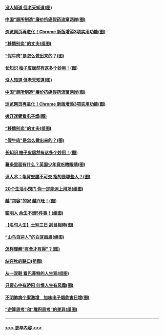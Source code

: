 #### [没人知道 但老天知道(图)](../pages/p8/907731.md?t=09181600) 
#### [中国“厕所制造”廉价抗癌假药流窜两岸(图)](../pages/p8/907723.md?t=09181600) 
#### [浏览网页再进化！Chrome 新版增添3项实用功能(图)](../pages/p8/907714.md?t=09181600) 
#### [“移情别恋”的丈夫(组图)](../pages/p8/907644.md?t=09181600) 
#### [“假牛肉”是怎么做出来的？(图)](../pages/p8/907668.md?t=09181600) 
#### [长知识 柚子皮居然有这多个妙用！(图)](../pages/p8/907425.md?t=09181600) 
#### [没人知道 但老天知道(图)](../pages/p8/907731.md?t=09181600) 
#### [中国“厕所制造”廉价抗癌假药流窜两岸(图)](../pages/p8/907723.md?t=09181600) 
#### [浏览网页再进化！Chrome 新版增添3项实用功能(图)](../pages/p8/907714.md?t=09181600) 
#### [拨开迷雾看电子烟(图)](../pages/p8/907427.md?t=09181600) 
#### [“移情别恋”的丈夫(组图)](../pages/p8/907644.md?t=09181600) 
#### [“假牛肉”是怎么做出来的？(图)](../pages/p8/907668.md?t=09181600) 
#### [长知识 柚子皮居然有这多个妙用！(图)](../pages/p8/907425.md?t=09181600) 
#### [薯条里面有什么？英国少年竟吃瞎眼睛(图)](../pages/p8/907381.md?t=09181600) 
#### [识人术：龟背蛇腰不可交 指的是哪些人？(图)](../pages/p8/907503.md?t=09181600) 
#### [20个生活小窍门 你一定能派上用场(组图)](../pages/p8/907510.md?t=09181600) 
#### [越“包容”的家 越兴旺！(图)](../pages/p8/907328.md?t=09181600) 
#### [聪明人 余生不想5件事！(组图)](../pages/p8/907364.md?t=09181600) 
#### [【名句人生】士别三日 刮目相待(图)](../pages/p8/906988.md?t=09181600) 
#### [“山鸟自迎人”的白耳画眉(组图)](../pages/p8/907332.md?t=09181600) 
#### [怎样理解“有舍才有得”？(图)](../pages/p8/906872.md?t=09181600) 
#### [站在秋的路口(组图)](../pages/p8/906914.md?t=09181600) 
#### [从一双鞋 看巴菲特的人生观(组图)](../pages/p8/907311.md?t=09181600) 
#### [只要心中有骄阳 何惧人生有风霜(图)](../pages/p8/907320.md?t=09181600) 
#### [不明肺病个案激增　加味电子烟危害日增(图)](../pages/p8/907307.md?t=09181600) 
#### [“逆算思考”和“堆积思考”的差异(组图)](../pages/p8/907229.md?t=09181600) 

----
#### [ >>> 更早内容 <<< ](../indexes/p8-earlier.md)
